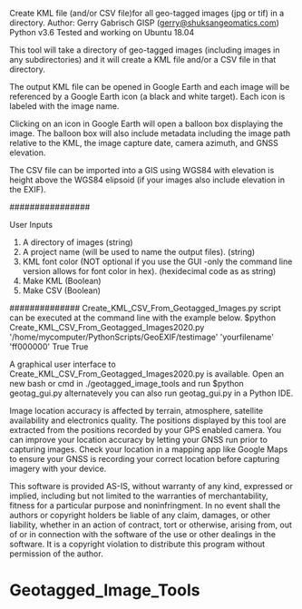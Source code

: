 Create KML file (and/or CSV file)for all geo-tagged images (jpg or tif) in a directory.
Author:  Gerry Gabrisch GISP (gerry@shuksangeomatics.com)
Python v3.6
Tested and working on Ubuntu 18.04 

 
This tool will take a directory of geo-tagged images (including images in any subdirectories) and 
it will create  a KML file and/or a CSV file in that directory. 

The output KML file can be opened in Google Earth and each image will 
be referenced by a Google Earth icon (a black and white target).  Each 
icon is labeled with the image name.

Clicking on an icon in Google Earth will open a balloon box displaying 
the image.  The balloon box will also include metadata including the image path relative to the KML, the image capture date, 
camera azimuth, and GNSS elevation.

The CSV file can be imported into a GIS using WGS84 with elevation is height above the WGS84 elipsoid (if your images also include elevation in the EXIF).

################

User Inputs

1. A directory of images (string)
2. A project name (will be used to name the output files). (string)
3. KML font color (NOT optional if you use the GUI -only the command line version allows for font color in hex). (hexidecimal code as as string)
4. Make KML (Boolean)
5. Make CSV (Boolean)

##############
Create_KML_CSV_From_Geotagged_Images.py script can be executed at the command line with the example below.
$python Create_KML_CSV_From_Geotagged_Images2020.py '/home/mycomputer/PythonScripts/GeoEXIF/testimage' 'yourfilename' 'ff000000' True True

A graphical user interface to Create_KML_CSV_From_Geotagged_Images2020.py is available. Open an new bash or cmd in ./geotagged_image_tools and run
$python geotag_gui.py
alternatevely you can also run geotag_gui.py in a Python IDE.


Image location accuracy is affected by terrain, atmosphere, satellite availability
and electronics quality.  The positions displayed by this tool are extracted from the positions
recorded by your GPS enabled camera. You can improve your location accuracy by letting your GNSS 
run prior to capturing images.  Check your location in a mapping app like Google Maps to ensure 
your GNSS is recording your correct location before capturing imagery with your device.


This software is provided AS-IS, without warranty of any kind, expressed or implied, including
but not limited to the warranties of merchantability, fitness for a particular purpose and 
noninfringment.  In no event shall the authors or copyright holders be liable of any claim,
damages, or other liability, whether in an action of contract, tort or otherwise, arising 
from, out of or in connection with the software of the use or other dealings in the software.
It is a copyright violation to distribute this program without permission of the author.

# Geotagged_Image_Tools
